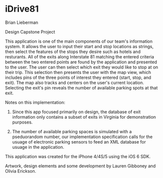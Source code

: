 iDrive81
========
Brian Lieberman

Design Capstone Project

This application is one of the main components of our team's information system.  It allows the user to input their start and
stop locations as strings, then select the features of the stops they desire such as hotels and resturants. 
All of the exits along Interstate 81 matching the entered criteria between the two entered points are found by the application
and presented to the user.  The user can then select which exit they would like to stop at on their trip.  This selection 
then presents the user with the map view, which includes pins of the three points of interest they entered (start, stop, and exit).
The map also tracks and centers on the user's current location.  Selecting the exit's pin reveals the number of available parking spots 
at that exit.

Notes on this implementation:

1. Since this app focused primarily on design, the database of exit information only contains a subset of exits in Virginia for
demonstration purposes.  

2. The number of available parking spaces is simulated with a pseduorandom number, our implementation specification calls for the usuage of 
electronic parking sensors to feed an XML database for usuage in the application.



This application was created for the iPhone 4/4S/5 using the iOS 6 SDK.

Artwork, design elements and some development by Lauren Gibboney and Olivia Erickson.  

